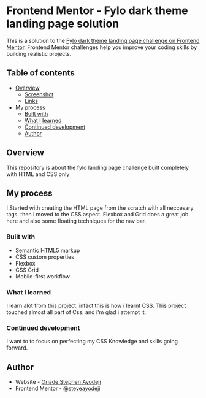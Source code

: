 # Frontend Mentor - Fylo dark theme landing page solution

This is a solution to the [Fylo dark theme landing page challenge on Frontend Mentor](https://www.frontendmentor.io/challenges/fylo-dark-theme-landing-page-5ca5f2d21e82137ec91a50fd). Frontend Mentor challenges help you improve your coding skills by building realistic projects. 

## Table of contents

- [Overview](#overview)
    - [Screenshot](#screenshot)
  - [Links](#links)
- [My process](#my-process)
  - [Built with](#built-with)
  - [What I learned](#what-i-learned)
  - [Continued development](#continued-development)
  - [Author](#author)

## Overview

This repository is about the fylo landing page challenge built completely with HTML and CSS only

## My process
I Started with creating the HTML page from the scratch with all neccesary tags. then i moved to the CSS aspect. Flexbox and Grid does a great job here and also some floating techniques for the nav bar. 

### Built with

- Semantic HTML5 markup
- CSS custom properties
- Flexbox
- CSS Grid
- Mobile-first workflow
### What I learned
I learn alot from this project. infact this is how i learnt CSS. This project touched almost all part of Css. and i'm glad i attempt it.

### Continued development
I want to to focus on perfecting my CSS  Knowledge and skills going forward. 

## Author

- Website - [Oriade Stephen Ayodeji](https://www.your-site.com)
- Frontend Mentor - [@steveayodeji](https://www.frontendmentor.io/profile/steveayodeji)

